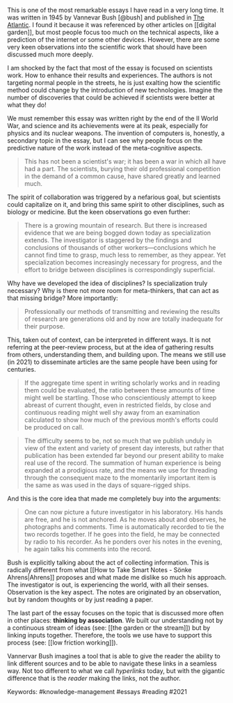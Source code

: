 This is one of the most remarkable essays I have read in a very long time. It was written in 1945 by Vannevar Bush [@bush] and published in [The Atlantic](https://www.theatlantic.com/magazine/archive/1945/07/as-we-may-think/303881/). I found it because it was referenced by other articles on [[digital garden]], but most people focus too much on the technical aspects, like a prediction of the internet or some other devices. However, there are some very keen observations into the scientific work that should have been discussed much more deeply. 

I am shocked by the fact that most of the essay is focused on scientists work. How to enhance their results and experiences. The authors is not targeting normal people in the streets, he is just exalting how the scientific method could change by the introduction of new technologies. Imagine the number of discoveries that could be achieved if scientists were better at what they do!

We must remember this essay was written right by the end of the II World War, and science and its achievements were at its peak, especially for physics and its nuclear weapons. The invention of computers is, honestly, a secondary topic in the essay, but I can see why people focus on the predictive nature of the work instead of the meta-cognitive aspects. 

> This has not been a scientist's war; it has been a war in which all have had a part. The scientists, burying their old professional competition in the demand of a common cause, have shared greatly and learned much.

The spirit of collaboration was triggered by a nefarious goal, but scientists could capitalize on it, and bring this same spirit to other disciplines, such as biology or medicine. But the keen observations go even further: 

> There is a growing mountain of research. But there is increased evidence that we are being bogged down today as specialization extends. The investigator is staggered by the findings and conclusions of thousands of other workers—conclusions which he cannot find time to grasp, much less to remember, as they appear. Yet specialization becomes increasingly necessary for progress, and the effort to bridge between disciplines is correspondingly superficial. 

Why have we developed the idea of disciplines? Is specialization truly necessary? Why is there not more room for meta-thinkers, that can act as that missing bridge? More importantly:

> Professionally our methods of transmitting and reviewing the results of research are generations old and by now are totally inadequate for their purpose.

This, taken out of context, can be interpreted in different ways. It is not referring at the peer-review process, but at the idea of gathering results from others, understanding them, and building upon. The means we still use (in 2021) to disseminate articles are the same people have been using for centuries. 

> If the aggregate time spent in writing scholarly works and in reading them could be evaluated, the ratio between these amounts of time might well be startling. Those who conscientiously attempt to keep abreast of current thought, even in restricted fields, by close and continuous reading might well shy away from an examination calculated to show how much of the previous month's efforts could be produced on call.

> The difficulty seems to be, not so much that we publish unduly in view of the extent and variety of present day interests, but rather that publication has been extended far beyond our present ability to make real use of the record. The summation of human experience is being expanded at a prodigious rate, and the means we use for threading through the consequent maze to the momentarily important item is the same as was used in the days of square-rigged ships.

And this is the core idea that made me completely buy into the arguments: 

> One can now picture a future investigator in his laboratory. His hands are free, and he is not anchored. As he moves about and observes, he photographs and comments. Time is automatically recorded to tie the two records together. If he goes into the field, he may be connected by radio to his recorder. As he ponders over his notes in the evening, he again talks his comments into the record. 

Bush is explicitly talking about the act of collecting information. This is radically different from what [[How to Take Smart Notes - Sönke Ahrens|Ahrens]] proposes and what made me dislike so much his approach. The investigator is out, is experiencing the world, with all their senses. Observation is the key aspect. The notes are originated by an observation, but by random thoughts or by just reading a paper. 

The last part of the essay focuses on the topic that is discussed more often in other places: **thinking by association**. We built our understanding not by a continuous stream of ideas (see: [[the garden or the stream]]) but by linking inputs together. Therefore, the tools we use have to support this process (see: [[low friction working]]). 

Vannervar Bush imagines a tool that is able to give the reader the ability to link different sources and to be able to navigate these links in a seamless way. Not too different to what we call *hyperlinks* today, but with the gigantic difference that is the *reader* making the links, not the author. 

Keywords: #knowledge-management #essays #reading #2021